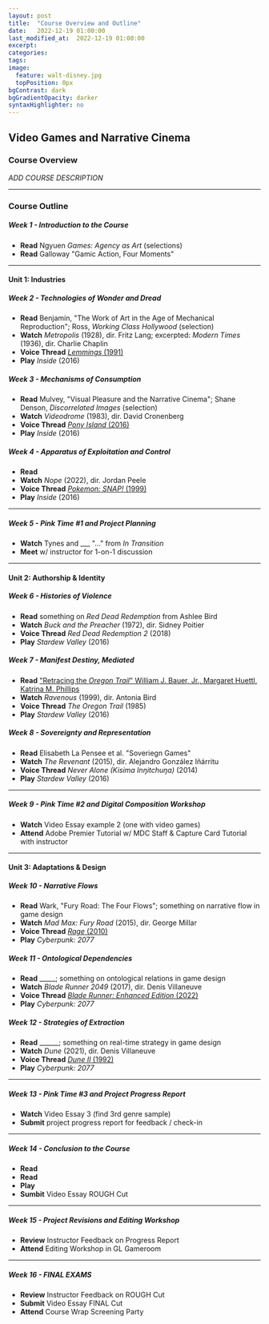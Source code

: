 ```yaml
---
layout: post
title:  "Course Overview and Outline"
date:   2022-12-19 01:00:00
last_modified_at:  2022-12-19 01:00:00
excerpt: 
categories: 
tags:  
image:
  feature: walt-disney.jpg
  topPosition: 0px
bgContrast: dark
bgGradientOpacity: darker
syntaxHighlighter: no
---
```

## Video Games and Narrative Cinema

### Course Overview

*ADD COURSE DESCRIPTION*

---

### Course Outline

##### **Week 1 - Introduction to the Course**

- **Read** Ngyuen *Games: Agency as Art* (selections)
- **Read** Galloway "Gamic Action, Four Moments"

---

#### Unit 1: Industries 

##### **Week 2 - Technologies of Wonder and Dread**

- **Read** Benjamin, "The Work of Art in the Age of Mechanical Reproduction"; Ross, *Working Class Hollywood* (selection)
- **Watch** *Metropolis* (1928), dir. Fritz Lang; excerpted: *Modern Times* (1936), dir. Charlie Chaplin
- **Voice Thread** [*Lemmings* (1991)](https://www.youtube.com/watch?v=xB94GO6KYeg)
- **Play** *Inside* (2016)

##### **Week 3 - Mechanisms of Consumption**
- **Read** Mulvey, "Visual Pleasure and the Narrative Cinema"; Shane Denson, *Discorrelated Images* (selection)
- **Watch** *Videodrome* (1983), dir. David Cronenberg
- **Voice Thread** [*Pony Island* (2016)](https://www.youtube.com/watch?v=xwZGarhGBgc)
- **Play** *Inside* (2016)

##### **Week 4 - Apparatus of Exploitation and Control**
- **Read** 
- **Watch** *Nope* (2022), dir. Jordan Peele
- **Voice Thread** [*Pokemon: SNAP!* (1999)](https://www.youtube.com/watch?v=rVvqqJGEeHc)
- **Play** *Inside* (2016)

---

##### **Week 5 - Pink Time #1 and Project Planning**
- **Watch** Tynes and ___ "..." from *In Transition*
- **Meet** w/ instructor for 1-on-1 discussion

---

#### Unit 2: Authorship & Identity

##### **Week 6 - Histories of Violence** 
- **Read** something on *Red Dead Redemption* from Ashlee Bird
- **Watch** *Buck and the Preacher* (1972), dir. Sidney Poitier
- **Voice Thread** *Red Dead Redemption 2* (2018)
- **Play** *Stardew Valley* (2016)

##### **Week 7 - Manifest Destiny, Mediated** 
- **Read** ["Retracing the *Oregon Trail*" William J. Bauer, Jr., Margaret Huettl, Katrina M. Phillips](https://online.ucpress.edu/ch/article-abstract/99/3/53/189887/Retracing-The-Oregon-Trail)
- **Watch** *Ravenous* (1999), dir. Antonia Bird
- **Voice Thread** *The Oregon Trail* (1985)
- **Play** *Stardew Valley* (2016)

##### **Week 8 - Sovereignty and Representation** 
- **Read** Elisabeth La Pensee et al. "Soveriegn Games"
- **Watch** *The Revenant* (2015), dir. Alejandro González Iñárritu
- **Voice Thread** *Never Alone (Kisima Inŋitchuŋa)* (2014)
- **Play** *Stardew Valley* (2016)

---

##### **Week 9 - Pink Time #2 and Digital Composition Workshop** 
- **Watch** Video Essay example 2 (one with video games)
- **Attend** Adobe Premier Tutorial w/ MDC Staff & Capture Card Tutorial with instructor

---

#### Unit 3: Adaptations & Design

##### **Week 10 - Narrative Flows**
- **Read** Wark, "Fury Road: The Four Flows"; something on narrative flow in game design
- **Watch** *Mad Max: Fury Road* (2015), dir. George Millar 
- **Voice Thread** [*Rage* (2010)](https://www.youtube.com/watch?v=GcdUFAphJKc)
- **Play** *Cyberpunk: 2077*

##### **Week 11 - Ontological Dependencies**
- **Read** _____; something on ontological relations in game design
- **Watch** *Blade Runner 2049* (2017), dir. Denis Villaneuve
- **Voice Thread** [*Blade Runner: Enhanced Edition* (2022)](https://www.youtube.com/watch?v=lyrVyBj0yHM)
- **Play** *Cyberpunk: 2077*

##### **Week 12 - Strategies of Extraction**
- **Read** ______; something on real-time strategy in game design
- **Watch** *Dune* (2021), dir. Denis Villaneuve
- **Voice Thread** [*Dune II* (1992)](https://www.youtube.com/watch?v=gOscXf0Fpmk)
- **Play** *Cyberpunk: 2077*

---

##### **Week 13 - Pink Time #3 and Project Progress Report** 
- **Watch** Video Essay 3 (find 3rd genre sample)
- **Submit** project progress report for feedback / check-in

---

##### **Week 14 - Conclusion to the Course**
- **Read** 
- **Read** 
- **Play**
- **Sumbit** Video Essay ROUGH Cut

---

##### **Week 15 - Project Revisions and Editing Workshop**
- **Review** Instructor Feedback on Progress Report 
- **Attend** Editing Workshop in GL Gameroom

---

##### **Week 16 - FINAL EXAMS**
- **Review** Instructor Feedback on ROUGH Cut
- **Submit** Video Essay FINAL Cut
- **Attend** Course Wrap Screening Party
